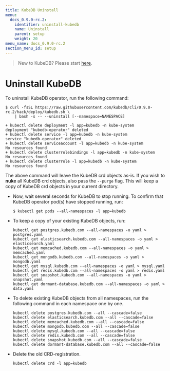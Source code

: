 ```yaml
---
title: KubeDB Uninstall
menu:
  docs_0.9.0-rc.2:
    identifier: uninstall-kubedb
    name: Uninstall
    parent: setup
    weight: 20
menu_name: docs_0.9.0-rc.2
section_menu_id: setup
---
```


> New to KubeDB? Please start [here](/docs/0.9.0-rc.2/concepts/README).

# Uninstall KubeDB

To uninstall KubeDB operator, run the following command:

```console
$ curl -fsSL https://raw.githubusercontent.com/kubedb/cli/0.9.0-rc.2/hack/deploy/kubedb.sh \
    | bash -s -- --uninstall [--namespace=NAMESPACE]

+ kubectl delete deployment -l app=kubedb -n kube-system
deployment "kubedb-operator" deleted
+ kubectl delete service -l app=kubedb -n kube-system
service "kubedb-operator" deleted
+ kubectl delete serviceaccount -l app=kubedb -n kube-system
No resources found
+ kubectl delete clusterrolebindings -l app=kubedb -n kube-system
No resources found
+ kubectl delete clusterrole -l app=kubedb -n kube-system
No resources found
```

The above command will leave the KubeDB crd objects as-is. If you wish to **nuke** all KubeDB crd objects, also pass the `--purge` flag. This will keep a copy of KubeDB crd objects in your current directory.


- Now, wait several seconds for KubeDB to stop running. To confirm that KubeDB operator pod(s) have stopped running, run:

    ```console
    $ kubectl get pods --all-namespaces -l app=kubedb
    ```

- To keep a copy of your existing KubeDB objects, run:

    ```console
    kubectl get postgres.kubedb.com --all-namespaces -o yaml > postgres.yaml
    kubectl get elasticsearch.kubedb.com --all-namespaces -o yaml > elasticsearch.yaml
    kubectl get memcached.kubedb.com --all-namespaces -o yaml > memcached.yaml
    kubectl get mongodb.kubedb.com --all-namespaces -o yaml > mongodb.yaml
    kubectl get mysql.kubedb.com --all-namespaces -o yaml > mysql.yaml
    kubectl get redis.kubedb.com --all-namespaces -o yaml > redis.yaml
    kubectl get snapshot.kubedb.com --all-namespaces -o yaml > snapshot.yaml
    kubectl get dormant-database.kubedb.com --all-namespaces -o yaml > data.yaml
    ```

- To delete existing KubeDB objects from all namespaces, run the following command in each namespace one by one.

    ```console
    kubectl delete postgres.kubedb.com --all --cascade=false
    kubectl delete elasticsearch.kubedb.com --all --cascade=false
    kubectl delete memcached.kubedb.com --all --cascade=false
    kubectl delete mongodb.kubedb.com --all --cascade=false
    kubectl delete mysql.kubedb.com --all --cascade=false
    kubectl delete redis.kubedb.com --all --cascade=false
    kubectl delete snapshot.kubedb.com --all --cascade=false
    kubectl delete dormant-database.kubedb.com --all --cascade=false
    ```

- Delete the old CRD-registration.

    ```console
    kubectl delete crd -l app=kubedb
    ```
